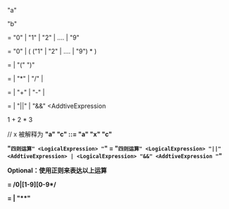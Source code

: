 "a"

"b"

<Number> = "0" | "1" | "2" | .... | "9"

<DecimalNumber> = "0" | ( ("1" | "2" | .... | "9") <Number>* )

<PrimaryExpression> = <DecimalNumber> | 
    "(" <LogicalExpression> ")"

<MultiplicativeExpression> = <DecimalNumber> | 
    <MultiplicativeExpression> "*" <DecimalNumber> |
    <MultiplicativeExpression> "/" <DecimalNumber> |

<AddtiveExpression> = <DecimalNumber> |
    <AddtiveExpression> "+" <DecimalNumber>|
    <AddtiveExpression> "-" <DecimalNumber>|

<LogicalExpression> = <AddtiveExpression> |
    <LogicalExpression> "||" <AddtiveExpression> |
    <LogicalExpression> "&&" <AddtiveExpression


1 + 2 * 3

// x 被解释为 <b>
"a" <b> "c" ::= "a" "x" "c"

"```四则运算" <LogicalExpression> "```" = "```四则运算"
    <LogicalExpression> "||" <AddtiveExpression> |
    <LogicalExpression> "&&" <AddtiveExpression
    "```"

Optional：使用正则来表达以上运算

<DecimalNumber> = /0|[1-9][0-9*/




<ExExpression> = <MultiplicativeExpression> | 
    <MultiplicativeExpression> "**" <MultiplicativeExpression>

